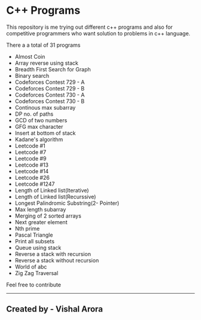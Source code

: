 # C++ Programs

This repository is me trying out different c++ programs and also for competitive programmers who want solution to problems in c++ language.

There a a total of 31 programs
 - Almost Coin
 - Array reverse using stack
 - Breadth First Search for Graph
 - Binary search
 - Codeforces Contest 729 - A
 - Codeforces Contest 729 - B
 - Codeforces Contest 730 - A
 - Codeforces Contest 730 - B
 - Continous max subarray
 - DP no. of paths
 - GCD of two numbers
 - GFG max character
 - Insert at bottom of stack
 - Kadane's algorithm
 - Leetcode #1
 - Leetcode #7
 - Leetcode #9
 - Leetcode #13
 - Leetcode #14
 - Leetcode #26
 - Leetcode #1247
 - Length of Linked list(Iterative)
 - Length of Linked list(Recurssive)
 - Longest Palindromic Substring(2- Pointer)
 - Max length subarray
 - Merging of 2 sorted arrays
 - Next greater element
 - Nth prime
 - Pascal Triangle
 - Print all subsets
 - Queue using stack
 - Reverse a stack with recursion
 - Reverse a stack without recursion
 - World of abc
 - Zig Zag Traversal

Feel free to contribute

***
Created by - Vishal Arora
---